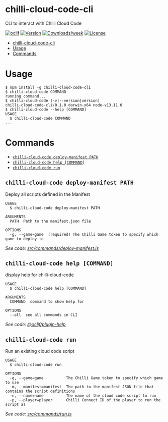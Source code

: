 # chilli-cloud-code-cli

CLI to interact with Chilli Cloud Code

[![oclif](https://img.shields.io/badge/cli-oclif-brightgreen.svg)](https://oclif.io)
[![Version](https://img.shields.io/npm/v/chilli-cloud-code-cli.svg)](https://npmjs.org/package/chilli-cloud-code-cli)
[![Downloads/week](https://img.shields.io/npm/dw/chilli-cloud-code-cli.svg)](https://npmjs.org/package/chilli-cloud-code-cli)
[![License](https://img.shields.io/npm/l/chilli-cloud-code-cli.svg)](https://github.com/solve-hq/chilli-cloud-code-cli/blob/master/package.json)

<!-- toc -->
* [chilli-cloud-code-cli](#chilli-cloud-code-cli)
* [Usage](#usage)
* [Commands](#commands)
<!-- tocstop -->

# Usage

<!-- usage -->
```sh-session
$ npm install -g chilli-cloud-code-cli
$ chilli-cloud-code COMMAND
running command...
$ chilli-cloud-code (-v|--version|version)
chilli-cloud-code-cli/0.1.0 darwin-x64 node-v13.11.0
$ chilli-cloud-code --help [COMMAND]
USAGE
  $ chilli-cloud-code COMMAND
...
```
<!-- usagestop -->

# Commands

<!-- commands -->
* [`chilli-cloud-code deploy-manifest PATH`](#chilli-cloud-code-deploy-manifest-path)
* [`chilli-cloud-code help [COMMAND]`](#chilli-cloud-code-help-command)
* [`chilli-cloud-code run`](#chilli-cloud-code-run)

## `chilli-cloud-code deploy-manifest PATH`

Deploy all scripts defined in the Manifest

```
USAGE
  $ chilli-cloud-code deploy-manifest PATH

ARGUMENTS
  PATH  Path to the manifest.json file

OPTIONS
  -g, --game=game  (required) The Chilli Game token to specify which game to deploy to
```

_See code: [src/commands/deploy-manifest.js](https://github.com/solve-hq/chilli-cloud-code-cli/blob/v0.1.0/src/commands/deploy-manifest.js)_

## `chilli-cloud-code help [COMMAND]`

display help for chilli-cloud-code

```
USAGE
  $ chilli-cloud-code help [COMMAND]

ARGUMENTS
  COMMAND  command to show help for

OPTIONS
  --all  see all commands in CLI
```

_See code: [@oclif/plugin-help](https://github.com/oclif/plugin-help/blob/v3.0.0/src/commands/help.ts)_

## `chilli-cloud-code run`

Run an existing cloud code script

```
USAGE
  $ chilli-cloud-code run

OPTIONS
  -g, --game=game          The Chilli Game token to specify which game to use
  -m, --manifest=manifest  The path to the manifest JSON file that contains the script definitions
  -n, --name=name          The name of the cloud code script to run
  -p, --player=player      Chilli Connect ID of the player to run the script as
```

_See code: [src/commands/run.js](https://github.com/solve-hq/chilli-cloud-code-cli/blob/v0.1.0/src/commands/run.js)_
<!-- commandsstop -->
